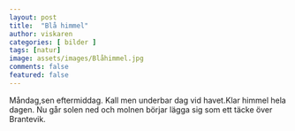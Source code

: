```yaml
---
layout: post
title:  "Blå himmel"
author: viskaren
categories: [ bilder ]
tags: [natur]
image: assets/images/Blåhimmel.jpg
comments: false
featured: false
---
```

 Måndag,sen eftermiddag. Kall men underbar dag vid havet.Klar himmel hela dagen. Nu går solen ned och molnen börjar lägga sig som ett täcke över Brantevik.